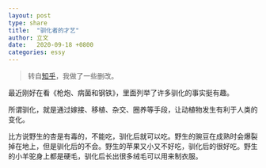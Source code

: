 ```yaml
---
layout: post
type: share
title:  "驯化者的才艺"
author: 立文
date:   2020-09-18 +0800
categories: essy
---
```


> 转自[知乎](https://www.zhihu.com/question/420057932/answer/1462678492)，我做了一些删改。

最近刚好在看《枪炮、病菌和钢铁》，里面列举了许多驯化的事实挺有趣。

所谓驯化，就是通过嫁接、移植、杂交、圈养等手段，让动植物发生有利于人类的变化。

比方说野生的杏是有毒的，不能吃，驯化后就可以吃。野生的豌豆在成熟时会爆裂掉在地上，但是驯化后的不会。野生的苹果又小又不好吃，驯化后的很好吃。野生的小羊驼身上都是硬毛，驯化后长出很多绒毛可以用来制衣服。

